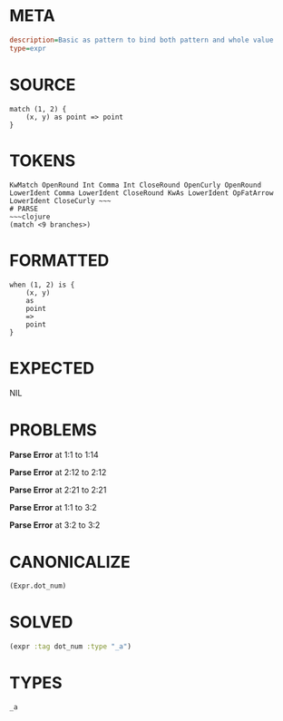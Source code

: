 # META
~~~ini
description=Basic as pattern to bind both pattern and whole value
type=expr
~~~
# SOURCE
~~~roc
match (1, 2) {
    (x, y) as point => point
}
~~~
# TOKENS
~~~text
KwMatch OpenRound Int Comma Int CloseRound OpenCurly OpenRound LowerIdent Comma LowerIdent CloseRound KwAs LowerIdent OpFatArrow LowerIdent CloseCurly ~~~
# PARSE
~~~clojure
(match <9 branches>)
~~~
# FORMATTED
~~~roc
when (1, 2) is {
	(x, y)
	as
	point
	=>
	point
}
~~~
# EXPECTED
NIL
# PROBLEMS
**Parse Error**
at 1:1 to 1:14

**Parse Error**
at 2:12 to 2:12

**Parse Error**
at 2:21 to 2:21

**Parse Error**
at 1:1 to 3:2

**Parse Error**
at 3:2 to 3:2

# CANONICALIZE
~~~clojure
(Expr.dot_num)
~~~
# SOLVED
~~~clojure
(expr :tag dot_num :type "_a")
~~~
# TYPES
~~~roc
_a
~~~
